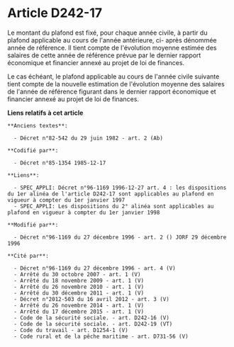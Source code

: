 # Article D242-17

Le montant du plafond est fixé, pour chaque année civile, à partir du plafond applicable au cours de l'année antérieure, ci-
après dénommée année de référence. Il tient compte de l'évolution moyenne estimée des salaires de cette année de référence
prévue par le dernier rapport économique et financier annexé au projet de loi de finances.

Le cas échéant, le plafond applicable au cours de l'année civile suivante tient compte de la nouvelle estimation de
l'évolution moyenne des salaires de l'année de référence figurant dans le dernier rapport économique et financier annexé au
projet de loi de finances.

**Liens relatifs à cet article**

	**Anciens textes**:

	  - Décret n°82-542 du 29 juin 1982 - art. 2 (Ab)

	**Codifié par**:

	  - Décret n°85-1354 1985-12-17

	**Liens**:

	  - SPEC_APPLI: Décret n°96-1169 1996-12-27 art. 4 : les dispositions du 1er alinéa de l'article D242-17 sont applicables au plafond en vigueur à compter du 1er janvier 1997
	  - SPEC_APPLI: Les dispositions du 2° alinéa sont applicables au plafond en vigueur à compter du 1er janvier 1998

	**Modifié par**:

	  - Décret n°96-1169 du 27 décembre 1996 - art. 2 () JORF 29 décembre 1996

	**Cité par**:

	  - Décret n°96-1169 du 27 décembre 1996 - art. 4 (V)
	  - Arrêté du 30 octobre 2007 - art. 1 (V)
	  - Arrêté du 18 novembre 2009 - art. 1 (V)
	  - Arrêté du 26 novembre 2010 - art. 1 (V)
	  - Arrêté du 30 décembre 2011 - art. 1 (V)
	  - Décret n°2012-503 du 16 avril 2012 - art. 3 (V)
	  - Arrêté du 26 novembre 2014 - art. 1 (V)
	  - Arrêté du 17 décembre 2015 - art. 1 (V)
	  - Code de la sécurité sociale. - art. D242-16 (V)
	  - Code de la sécurité sociale. - art. D242-19 (VT)
	  - Code du travail - art. D1254-1 (V)
	  - Code rural et de la pêche maritime - art. D731-56 (V)
